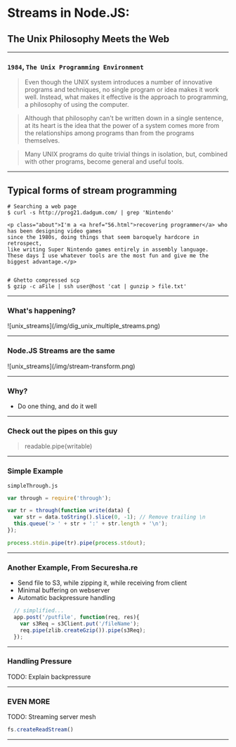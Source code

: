 #  Streams in Node.JS: 
## The Unix Philosophy Meets the Web

---

### `1984`, `The Unix Programming Environment`

> Even though the UNIX system introduces a number of innovative programs and techniques,
> no single program or idea makes it work well. Instead, what makes it effective is the
> approach to programming, a philosophy of using the computer. 

> Although that philosophy can't be written down in a single sentence, at its heart is the idea that the power of
> a system comes more from the relationships among programs than from the programs themselves.

> Many UNIX programs do quite trivial things in isolation, but, combined with other programs, 
> become general and useful tools.

---

## Typical forms of stream programming

```
# Searching a web page
$ curl -s http://prog21.dadgum.com/ | grep 'Nintendo'

<p class="about">I'm a <a href="56.html">recovering programmer</a> who has been designing video games 
since the 1980s, doing things that seem baroquely hardcore in retrospect, 
like writing Super Nintendo games entirely in assembly language. 
These days I use whatever tools are the most fun and give me the biggest advantage.</p>


# Ghetto compressed scp
$ gzip -c aFile | ssh user@host 'cat | gunzip > file.txt'
```

---

### What's happening?

<div style="background:white; display: inline-block;">
![unix_streams](/img/dig_unix_multiple_streams.png)
</div>

---

### Node.JS Streams are the same

<div style="background:white; display: inline-block;">
![unix_streams](/img/stream-transform.png)
</div>

---

### Why?

* Do one thing, and do it well

---

### Check out the pipes on this guy

> readable.pipe(writable)

---

### Simple Example

`simpleThrough.js`
```javascript
var through = require('through');

var tr = through(function write(data) {
  var str = data.toString().slice(0, -1); // Remove trailing \n
  this.queue('> ' + str + ':' + str.length + '\n');
});

process.stdin.pipe(tr).pipe(process.stdout);
```

---

### Another Example, From Securesha.re
  * Send file to S3, while zipping it, while receiving from client 
  * Minimal buffering on webserver
  * Automatic backpressure handling

```javascript
  // simplified...
  app.post('/putfile', function(req, res){
    var s3Req = s3Client.put('/fileName');
    req.pipe(zlib.createGzip()).pipe(s3Req);
  });
```
  
---

### Handling Pressure

TODO: Explain backpressure

---

### EVEN MORE

TODO: Streaming server mesh
```javascript
fs.createReadStream()
```

---




